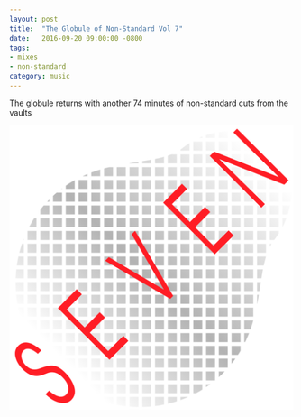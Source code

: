 ```yaml
---
layout: post
title:  "The Globule of Non-Standard Vol 7"
date:   2016-09-20 09:00:00 -0800
tags:
- mixes
- non-standard
category: music
---
```


The globule returns with another 74 minutes of non-standard cuts from the vaults

![The Globule of Non-Standard Volume 7](/img/glob-7.png)